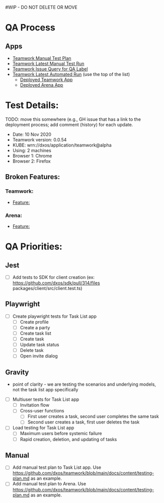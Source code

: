 #WIP - DO NOT DELETE OR MOVE

# QA Process

## Apps
- [Teamwork Manual Test Plan](https://github.com/dxos/teamwork/blob/main/docs/content/testing-plan.md)                              
- [Teamwork Latest Manual Test Run](https://github.com/dxos/teamwork/issues/450)
- [Teamwork Issue Query for QA Label](https://github.com/dxos/teamwork/issues?q=is%3Aissue+is%3Aopen+label%3AQA)
- [Teamwork Latest Automated Run](https://github.com/dxos/teamwork/actions?query=workflow%3A%22Build+and+test%22) (use the top of the list)
  - [Deployed Teamwork App](https://apollo1.kube.moon.dxos.network/app/wrn%3A%2F%2Fdxos%2Fapplication%2Fteamwork%40alpha/)
  - [Deployed Arena App](https://apollo1.kube.moon.dxos.network/app/wrn%3A%2F%2Fdxos%2Fapplication%2Farena%40alpha/)

# Test Details:

TODO: move this somewhere (e.g., GH issue that has a link to the deployment process; add comment (history) for each update.

- Date: 10 Nov 2020
- Teamwork version: 0.0.54
- KUBE: wrn://dxos/application/teamwork@alpha
- Using: 2 machines
- Browser 1: Chrome
- Browser 2: Firefox 

## Broken Features:
### Teamwork:
- [Feature: ]()

### Arena:
- [Feature: ]()

# QA Priorities:
## Jest
- [ ] Add tests to SDK for client creation (ex: https://github.com/dxos/sdk/pull/314/files packages/client/src/client.test.ts)

## Playwright
- [ ] Create playwright tests for Task List app
  - [ ] Create profile
  - [ ] Create a party
  - [ ] Create task list
  - [ ] Create task
  - [ ] Update task status
  - [ ] Delete task
  - [ ] Open invite dialog

## Gravity
* point of clarity - we are testing the scenarios and underlying models, not the task list app specifically
- [ ] Multiuser tests for Task List app
  - [ ] Invitation flow
  - [ ] Cross-user functions 
    - [ ] First user creates a task, second user completes the same task
    - [ ] Second user creates a task, first user deletes the task
- [ ] Load testing for Task List app
  - [ ] Maximum users before systemic failure
  - [ ] Rapid creation, deletion, and updating of tasks

## Manual
- [ ] Add manual test plan to Task List app. Use https://github.com/dxos/teamwork/blob/main/docs/content/testing-plan.md as an example.
- [ ] Add manual test plan to Arena. Use https://github.com/dxos/teamwork/blob/main/docs/content/testing-plan.md as an example.
